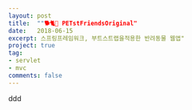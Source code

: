 ```yaml
---
layout: post
title:  ""🐕🐈🐇 PETstFriendsOriginal"
date:   2018-06-15
excerpt: 스프링프레임워크, 부트스트랩을적용한 반려동물 웹앱"
project: true
tag:
- servlet
- mvc
comments: false
---
```

ddd
